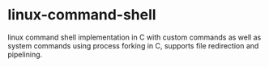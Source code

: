 linux-command-shell
==============

linux command shell implementation in C
with custom commands as well as system 
commands using process forking in C, 
supports file redirection and pipelining.
